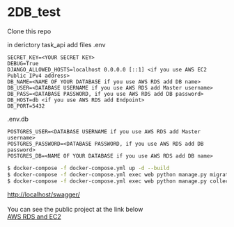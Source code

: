 # 2DB_test

Clone this repo 

in derictory task_api add files
.env
```script
SECRET_KEY=<YOUR SECRET KEY>
DEBUG=True
DJANGO_ALLOWED_HOSTS=localhost 0.0.0.0 [::1] <if you use AWS EC2 Public IPv4 address>
DB_NAME=<NAME OF YOUR DATABASE if you use AWS RDS add DB name>
DB_USER=<DATABASE USERNAME if you use AWS RDS add Master username>
DB_PASS=<DATABASE PASSWORD, if you use AWS RDS add DB password>
DB_HOST=db <if you use AWS RDS add Endpoint>
DB_PORT=5432
```


.env.db
```script
POSTGRES_USER=<DATABASE USERNAME if you use AWS RDS add Master username>
POSTGRES_PASSWORD=<DATABASE PASSWORD, if you use AWS RDS add DB password>
POSTGRES_DB=<NAME OF YOUR DATABASE if you use AWS RDS add DB name>
```

```bash
$ docker-compose -f docker-compose.yml up -d --build
$ docker-compose -f docker-compose.yml exec web python manage.py migrate --noinput
$ docker-compose -f docker-compose.yml exec web python manage.py collectstatic --no-input --clear
```
[http://localhost/swagger/](http://localhost/swagger/) <br />
 <br />
You can see the public project at the link below<br />
[AWS RDS and EC2](http://3.21.33.138/swagger/)
